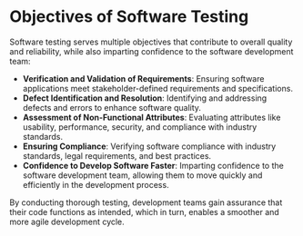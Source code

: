 # Objectives of Software Testing

Software testing serves multiple objectives that contribute to overall quality and reliability, while also imparting confidence to the software development team:

- **Verification and Validation of Requirements**: Ensuring software applications meet stakeholder-defined requirements and specifications.
- **Defect Identification and Resolution**: Identifying and addressing defects and errors to enhance software quality.
- **Assessment of Non-Functional Attributes**: Evaluating attributes like usability, performance, security, and compliance with industry standards.
- **Ensuring Compliance**: Verifying software compliance with industry standards, legal requirements, and best practices.
- **Confidence to Develop Software Faster**: Imparting confidence to the software development team, allowing them to move quickly and efficiently in the development process.

By conducting thorough testing, development teams gain assurance that their code functions as intended, which in turn, enables a smoother and more agile development cycle.
